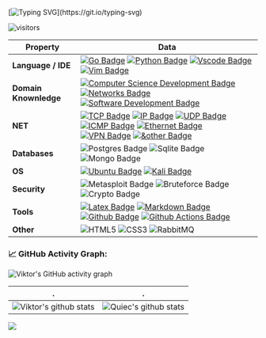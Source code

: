 [![Typing SVG](https://readme-typing-svg.herokuapp.com?size=25&color=F73B1D&lines=Hi+%F0%9F%91%8B!+I'm+Viktor.)](https://git.io/typing-svg)

![visitors](https://visitor-badge.deta.dev/badge?page_id=dreddsa5dies&left_color=red&right_color=green) 

Property | Data
--- | --- 
**Language / IDE**  | [![Go Badge](https://img.shields.io/badge/Go-00ADD8?style=flat&logo=go&logoColor=white)](https://github.com/dreddsa5dies/dreddsa5dies) [![Python Badge](https://img.shields.io/badge/Python-3776AB?style=flat&logo=python&logoColor=white)](https://github.com/dreddsa5dies/dreddsa5dies) [![Vscode Badge](https://img.shields.io/badge/Vscode-00ADD8?style=flat&logo=Vscode&logoColor=white)]() [![Vim Badge](https://img.shields.io/badge/Vim-00ADD8?style=flat&logo=Vim&logoColor=white)]() 
**Domain Knownledge**  | [![Computer Science Development Badge](https://img.shields.io/badge/-Computer%20Science-FAB040?style=flat&logoColor=white)](https://github.com/dreddsa5dies/dreddsa5dies) [![Networks Badge](https://img.shields.io/badge/-Networks-01D277?style=flat&logoColor=white)](https://github.com/dreddsa5dies/dreddsa5dies) [![Software Development Badge](https://img.shields.io/badge/-Software%20Development-FF6600?style=flat&logoColor=white)](https://github.com/dreddsa5dies/dreddsa5dies) 
**NET** | [![TCP Badge](https://img.shields.io/badge/-TCP-2088FF?style=flat&logo=TCP&logoColor=white)]() [![IP Badge](https://img.shields.io/badge/-IP-2088FF?style=flat&logo=IP&logoColor=white)]() [![UDP Badge](https://img.shields.io/badge/-UDP%20-2088FF?style=flat&logo=UDP&logoColor=white)]() [![ICMP Badge](https://img.shields.io/badge/-ICMP%20-2088FF?style=flat&logo=ICMP&logoColor=white)]() [![Ethernet Badge](https://img.shields.io/badge/-Ethernet%20-2088FF?style=flat&logo=Ethernet&logoColor=white)]() [![VPN Badge](https://img.shields.io/badge/-VPN%20-2088FF?style=flat&logo=VPN&logoColor=white)]() [![&other Badge](https://img.shields.io/badge/-&other%20-2088FF?style=flat&logo=&other&logoColor=white)]() 
**Databases**  | ![Postgres Badge](https://img.shields.io/badge/PostgreSQL-316192?style=flat&logo=postgresql&logoColor=white) ![Sqlite Badge](https://img.shields.io/badge/SQLite-07405E?style=flat&logo=sqlite&logoColor=white) ![Mongo Badge](https://img.shields.io/badge/MongoDB-4EA94B?style=flat&logo=mongodb&logoColor=white) 
**OS**  |  [![Ubuntu Badge](https://img.shields.io/badge/Ubuntu-E95420?style=flat&logo=ubuntu&logoColor=white)]() [![Kali Badge](https://img.shields.io/badge/KaliLinux-E34F26?style=flat&logo=kalilinux&logoColor=white)]() 
**Security**  | ![Metasploit Badge](https://img.shields.io/badge/Metasploit-E95420?style=flat&logo=Metasploit&logoColor=white) ![Bruteforce Badge](https://img.shields.io/badge/Bruteforce-2088FF?style=flat&logo=Bruteforce&logoColor=white) ![Crypto Badge](https://img.shields.io/badge/Crypto-316192?style=flat&logo=Crypto&logoColor=white) 
**Tools** | [![Latex Badge](https://img.shields.io/badge/-Latex-2088FF?style=flat&logo=Latex&logoColor=white)](https://github.com/dreddsa5dies/dreddsa5dies) [![Markdown Badge](https://img.shields.io/badge/-Markdown-2088FF?style=flat&logo=Markdown&logoColor=white)](https://github.com/dreddsa5dies/dreddsa5dies) [![Github Badge](https://img.shields.io/badge/-Github%20-2088FF?style=flat&logo=Github&logoColor=white)](https://github.com/dreddsa5dies/dreddsa5dies) [![Github Actions Badge](https://img.shields.io/badge/-Git%20-2088FF?style=flat&logo=Git&logoColor=white)](https://github.com/dreddsa5dies/dreddsa5dies) 
**Other**  | ![HTML5](https://img.shields.io/badge/HTML5-E34F26?style=flat&logo=html5&logoColor=white) ![CSS3](https://img.shields.io/badge/CSS3-1572B6?style=flat&logo=css3&logoColor=white) ![RabbitMQ](https://img.shields.io/badge/RabbitMQ-1572B6?style=flat&logo=RabbitMQ&logoColor=white) 

<!--   GitHub stats graph -->
### 📈 GitHub Activity Graph:
![Viktor's GitHub activity graph](https://activity-graph.herokuapp.com/graph?username=dreddsa5dies&hide_border=true&theme=redical)

 . | .
--- | --- 
![Viktor's github stats](https://github-readme-stats.vercel.app/api?username=dreddsa5dies&show_icons=true&theme=radical&include_all_commits=true) | ![Quiec's github stats](https://github-readme-stats.vercel.app/api/top-langs/?username=dreddsa5dies&theme=radical&layout=compact)

<img src="https://github-readme-streak-stats.herokuapp.com/?user=dreddsa5dies"></img>
